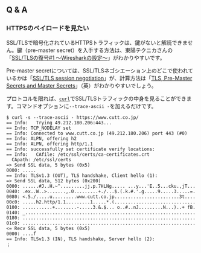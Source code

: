 ## Q & A

### HTTPSのペイロードを見たい

SSL/TLSで暗号化されているHTTPSトラフィックは、鍵がないと解読できません。鍵（pre-master secret）を入手する方法は、東陽テクニカさんの「[SSL/TLSの復号#1 ～Wiresharkの設定～](https://www.toyo.co.jp/onetech_blog/articles/detail/id=36994 "LINK")」がわかりやすいです。

Pre-master secretについては、SSL/TLSネゴシエーション上のどこで使われているかは「[SSL/TLS session negotiation](https://www.infraexpert.com/study/security28.html "LINK")」が、計算方法は「[TLS, Pre-Master Secrets and Master Secrets](https://www.cryptologie.net/article/340/tls-pre-master-secrets-and-master-secrets/ "LINK")」（英）がわかりやすいでしょう。

プロトコルを限れば、[`curl`](https://curl.se/ "LINK")でSSL/TLSトラフィックの中身を見ることができます。コマンドオプションに`--trace-ascii -`を加えるだけです。

```
$ curl -s --trace-ascii - https://www.cutt.co.jp/
== Info:   Trying 49.212.180.206:443...
== Info: TCP_NODELAY set
== Info: Connected to www.cutt.co.jp (49.212.180.206) port 443 (#0)
== Info: ALPN, offering h2
== Info: ALPN, offering http/1.1
== Info: successfully set certificate verify locations:
== Info:   CAfile: /etc/ssl/certs/ca-certificates.crt
  CApath: /etc/ssl/certs
=> Send SSL data, 5 bytes (0x5)
0000: .....
== Info: TLSv1.3 (OUT), TLS handshake, Client hello (1):
=> Send SSL data, 512 bytes (0x200)
0000: ......#J..H.~^.........jj.p.7HLNg..... ...y...'E..5...cku.,jT...
0040: .ex..W..>.......,.0.........+./...$.(.k.#.'.g.....9.....3.....=.
0080: <.5./.....u.........www.cutt.co.jp........................3t....
00c0: .....h2.http/1.1.........1.....*.(..............................
0100: ...........+........-.....3.&.$... o..#..nJ.........N...)..+ fB.
0140: _...............................................................
0180: ................................................................
01c0: ................................................................
<= Recv SSL data, 5 bytes (0x5)
0000: ....f
== Info: TLSv1.3 (IN), TLS handshake, Server hello (2):
︙
```

